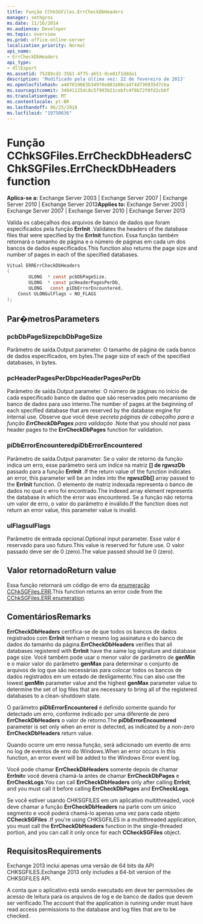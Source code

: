 ```yaml
---
title: Função CChkSGFiles.ErrCheckDbHeaders
manager: sethgros
ms.date: 11/16/2014
ms.audience: Developer
ms.topic: overview
ms.prod: office-online-server
localization_priority: Normal
api_name:
- ErrCheckDbHeaders
api_type:
- dllExport
ms.assetid: 75289cd2-35b1-4f75-a651-dce01f1ddda1
description: 'Modificado pela última vez: 22 de fevereiro de 2013'
ms.openlocfilehash: a407019063b34970e883a00ca4f4d730935d7cba
ms.sourcegitcommit: 34041125dc8c5f993b21cebfc4f8b72f0fd2cb6f
ms.translationtype: MT
ms.contentlocale: pt-BR
ms.lasthandoff: 06/25/2018
ms.locfileid: "19750636"
---
```

# <a name="cchksgfileserrcheckdbheaders-function"></a><span data-ttu-id="d6a3d-103">Função CChkSGFiles.ErrCheckDbHeaders</span><span class="sxs-lookup"><span data-stu-id="d6a3d-103">CChkSGFiles.ErrCheckDbHeaders function</span></span>

<span data-ttu-id="d6a3d-104">**Aplica-se a:** Exchange Server 2003 | Exchange Server 2007 | Exchange Server 2010 | Exchange Server 2013</span><span class="sxs-lookup"><span data-stu-id="d6a3d-104">**Applies to:** Exchange Server 2003 | Exchange Server 2007 | Exchange Server 2010 | Exchange Server 2013</span></span> 
  
<span data-ttu-id="d6a3d-105">Valida os cabeçalhos dos arquivos de banco de dados que foram especificados pela função **ErrInit** .</span><span class="sxs-lookup"><span data-stu-id="d6a3d-105">Validates the headers of the database files that were specified by the **ErrInit** function.</span></span> <span data-ttu-id="d6a3d-106">Essa função também retornará o tamanho de página e o número de páginas em cada um dos bancos de dados especificados.</span><span class="sxs-lookup"><span data-stu-id="d6a3d-106">This function also returns the page size and number of pages in each of the specified databases.</span></span> 
  
```cs
Vitual ERRErrCheckDbHeaders  
(
        ULONG  * const pcbDbPageSize,
        ULONG  * const pcHeaderPagesPerDb,
        ULONG   const piDbErrorEncountered,
    Const ULONGulFlags = NO_FLAGS
);

```

## <a name="parameters"></a><span data-ttu-id="d6a3d-107">Par�metros</span><span class="sxs-lookup"><span data-stu-id="d6a3d-107">Parameters</span></span>

### <a name="pcbdbpagesize"></a><span data-ttu-id="d6a3d-108">pcbDbPageSize</span><span class="sxs-lookup"><span data-stu-id="d6a3d-108">pcbDbPageSize</span></span> 
  
<span data-ttu-id="d6a3d-109">Parâmetro de saída.</span><span class="sxs-lookup"><span data-stu-id="d6a3d-109">Output parameter.</span></span> <span data-ttu-id="d6a3d-110">O tamanho de página de cada banco de dados especificados, em bytes.</span><span class="sxs-lookup"><span data-stu-id="d6a3d-110">The page size of each of the specified databases, in bytes.</span></span>
    
### <a name="pcheaderpagesperdb"></a><span data-ttu-id="d6a3d-111">pcHeaderPagesPerDb</span><span class="sxs-lookup"><span data-stu-id="d6a3d-111">pcHeaderPagesPerDb</span></span> 
  
<span data-ttu-id="d6a3d-112">Parâmetro de saída.</span><span class="sxs-lookup"><span data-stu-id="d6a3d-112">Output parameter.</span></span> <span data-ttu-id="d6a3d-113">O número de páginas no início de cada especificado banco de dados que são reservados pelo mecanismo de banco de dados para uso interno.</span><span class="sxs-lookup"><span data-stu-id="d6a3d-113">The number of pages at the beginning of each specified database that are reserved by the database engine for internal use.</span></span> <span data-ttu-id="d6a3d-114">Observe que você deve *secreta páginas de cabeçalho para a função **ErrCheckDbPages** para validação* .</span><span class="sxs-lookup"><span data-stu-id="d6a3d-114">Note that you should *not* pass header pages to the **ErrCheckDbPages** function for validation.</span></span> 
    
### <a name="pidberrorencountered"></a><span data-ttu-id="d6a3d-115">piDbErrorEncountered</span><span class="sxs-lookup"><span data-stu-id="d6a3d-115">piDbErrorEncountered</span></span>
  
<span data-ttu-id="d6a3d-116">Parâmetro de saída.</span><span class="sxs-lookup"><span data-stu-id="d6a3d-116">Output parameter.</span></span> <span data-ttu-id="d6a3d-117">Se o valor de retorno da função indica um erro, esse parâmetro será um índice na matriz **[] de rgwszDb** passado para a função **ErrInit** .</span><span class="sxs-lookup"><span data-stu-id="d6a3d-117">If the return value of the function indicates an error, this parameter will be an index into the **rgwszDb[]** array passed to the **ErrInit** function.</span></span> <span data-ttu-id="d6a3d-118">O elemento de matriz indexada representa o banco de dados no qual o erro foi encontrado.</span><span class="sxs-lookup"><span data-stu-id="d6a3d-118">The indexed array element represents the database in which the error was encountered.</span></span> <span data-ttu-id="d6a3d-119">Se a função não retorna um valor de erro, o valor do parâmetro é inválido.</span><span class="sxs-lookup"><span data-stu-id="d6a3d-119">If the function does not return an error value, this parameter value is invalid.</span></span> 
    
### <a name="ulflags"></a><span data-ttu-id="d6a3d-120">ulFlags</span><span class="sxs-lookup"><span data-stu-id="d6a3d-120">ulFlags</span></span> 
  
<span data-ttu-id="d6a3d-121">Parâmetro de entrada opcional.</span><span class="sxs-lookup"><span data-stu-id="d6a3d-121">Optional input parameter.</span></span> <span data-ttu-id="d6a3d-122">Esse valor é reservado para uso futuro.</span><span class="sxs-lookup"><span data-stu-id="d6a3d-122">This value is reserved for future use.</span></span> <span data-ttu-id="d6a3d-123">O valor passado deve ser de 0 (zero).</span><span class="sxs-lookup"><span data-stu-id="d6a3d-123">The value passed should be 0 (zero).</span></span>
    
## <a name="return-value"></a><span data-ttu-id="d6a3d-124">Valor retornado</span><span class="sxs-lookup"><span data-stu-id="d6a3d-124">Return value</span></span>

<span data-ttu-id="d6a3d-125">Essa função retornará um código de erro da [enumeração CChkSGFiles.ERR](cchksgfiles-err-enumeration.md).</span><span class="sxs-lookup"><span data-stu-id="d6a3d-125">This function returns an error code from the [CChkSGFiles.ERR enumeration](cchksgfiles-err-enumeration.md).</span></span>
  
## <a name="remarks"></a><span data-ttu-id="d6a3d-126">Comentários</span><span class="sxs-lookup"><span data-stu-id="d6a3d-126">Remarks</span></span>

<span data-ttu-id="d6a3d-127">**ErrCheckDbHeaders** certifica-se de que todos os bancos de dados registrados com **ErrInit** tenham o mesmo log assinatura e do banco de dados do tamanho da página.</span><span class="sxs-lookup"><span data-stu-id="d6a3d-127">**ErrCheckDbHeaders** verifies that all databases registered with **ErrInit** have the same log signature and database page size.</span></span> <span data-ttu-id="d6a3d-128">Você também pode usar o menor valor de parâmetro de **genMin** e o maior valor do parâmetro **genMax** para determinar o conjunto de arquivos de log que são necessárias para colocar todos os bancos de dados registrados em um estado de desligamento.</span><span class="sxs-lookup"><span data-stu-id="d6a3d-128">You can also use the lowest **genMin** parameter value and the highest **genMax** parameter value to determine the set of log files that are necessary to bring all of the registered databases to a clean-shutdown state.</span></span> 
  
<span data-ttu-id="d6a3d-129">O parâmetro **piDbErrorEncountered** é definido somente quando for detectado um erro, conforme indicado por uma diferente de zero **ErrCheckDbHeaders** o valor de retorno.</span><span class="sxs-lookup"><span data-stu-id="d6a3d-129">The **piDbErrorEncountered** parameter is set only when an error is detected, as indicated by a non-zero **ErrCheckDbHeaders** return value.</span></span> 
  
<span data-ttu-id="d6a3d-130">Quando ocorre um erro nessa função, será adicionado um evento de erro no log de eventos de erro do Windows.</span><span class="sxs-lookup"><span data-stu-id="d6a3d-130">When an error occurs in this function, an error event will be added to the Windows Error event log.</span></span>
  
<span data-ttu-id="d6a3d-131">Você pode chamar **ErrCheckDbHeaders** somente depois de chamar **ErrInit**e você deverá chamá-la antes de chamar **ErrCheckDbPages** e **ErrCheckLogs**.</span><span class="sxs-lookup"><span data-stu-id="d6a3d-131">You can call **ErrCheckDbHeaders** only after calling **ErrInit**, and you must call it before calling **ErrCheckDbPages** and **ErrCheckLogs**.</span></span>
  
<span data-ttu-id="d6a3d-132">Se você estiver usando CHKSGFILES em um aplicativo multithreaded, você deve chamar a função **ErrCheckDbHeaders** na parte com um único segmento e você poderá chamá-lo apenas uma vez para cada objeto **CCheckSGFiles** .</span><span class="sxs-lookup"><span data-stu-id="d6a3d-132">If you're using CHKSGFILES in a multithreaded application, you must call the **ErrCheckDbHeaders** function in the single-threaded portion, and you can call it only once for each **CCheckSGFiles** object.</span></span> 
  
## <a name="requirements"></a><span data-ttu-id="d6a3d-133">Requisitos</span><span class="sxs-lookup"><span data-stu-id="d6a3d-133">Requirements</span></span>

<span data-ttu-id="d6a3d-134">Exchange 2013 inclui apenas uma versão de 64 bits da API CHKSGFILES.</span><span class="sxs-lookup"><span data-stu-id="d6a3d-134">Exchange 2013 only includes a 64-bit version of the CHKSGFILES API.</span></span>
  
<span data-ttu-id="d6a3d-135">A conta que o aplicativo está sendo executado em deve ter permissões de acesso de leitura para os arquivos de log e de banco de dados que devem ser verificado.</span><span class="sxs-lookup"><span data-stu-id="d6a3d-135">The account that the application is running under must have read access permissions to the database and log files that are to be checked.</span></span>
  

